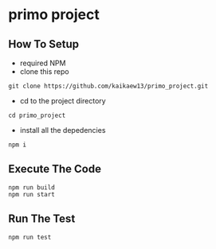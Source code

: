 # primo project

## How To Setup
- required NPM
- clone this repo

```git clone https://github.com/kaikaew13/primo_project.git```

- cd to the project directory

```cd primo_project```

- install all the depedencies

```npm i```

## Execute The Code
```
npm run build
npm run start
```

## Run The Test
```
npm run test
```
